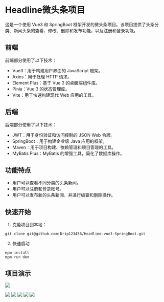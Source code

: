 # Headline微头条项目

这是一个使用 Vue3 和 SpringBoot 框架开发的微头条项目。该项目提供了头条分类、新闻头条的查看、修改、删除和发布功能，以及注册和登录功能。

## 前端

前端部分使用了以下技术：

- Vue3：用于构建用户界面的 JavaScript 框架。
- Axios：用于处理 HTTP 请求。
- Element Plus：基于 Vue 3 的桌面端组件库。
- Pinia：Vue 3 的状态管理库。
- Vite：用于快速构建现代 Web 应用的工具。

## 后端

后端部分使用了以下技术：

- JWT：用于身份验证和访问控制的 JSON Web 令牌。
- SpringBoot：用于构建企业级 Java 应用的框架。
- Maven：用于项目构建、依赖管理和项目管理的工具。
- MyBatis Plus：MyBatis 的增强工具，简化了数据库操作。

## 功能特点

- 用户可以查看不同分类的头条新闻。
- 用户可以注册和登录账号。
- 用户可以发布新的头条新闻，并进行编辑和删除操作。

## 快速开始

1. 克隆项目到本地：

```
git clone git@github.com:Drip123456/Headline-vue3-SpringBoot.git
```

2. 快速启动

```
npm install
npm run dev
```

## 项目演示

![](https://s21.ax1x.com/2024/05/03/pkkhzKP.png)

![](https://s21.ax1x.com/2024/05/03/pkk4pb8.png)
![](https://s21.ax1x.com/2024/05/03/pkk4SDf.png)
![](https://s21.ax1x.com/2024/05/03/pkkhvvt.png)
![](https://s21.ax1x.com/2024/05/03/pkkhjgI.png)
![](https://s21.ax1x.com/2024/05/03/pkk4CVS.png)
